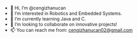 - 👋 Hi, I’m @cengizhanucan
- 👀 I’m interested in Robotics and Embedded Systems.
- 🌱 I’m currently learning Java and C.
- 💞️ I’m looking to collaborate on innovative projects!
- 📫 You can reach me from: cengizhanucan02@gmail.com

<!---
cengizhanucan/cengizhanucan is a ✨ special ✨ repository because its `README.md` (this file) appears on your GitHub profile.
You can click the Preview link to take a look at your changes.
--->
